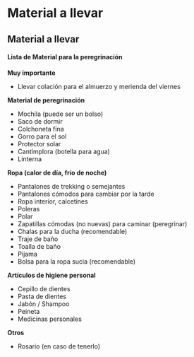 # Material a llevar



## Material a llevar

#### Lista de Material para la peregrinación

**Muy importante**

* Llevar colación para el almuerzo y merienda del viernes

**Material de peregrinación**

* Mochila \(puede ser un bolso\)
* Saco de dormir
* Colchoneta fina
* Gorro para el sol
* Protector solar
* Cantimplora \(botella para agua\)
* Linterna

**Ropa \(calor de día, frío de noche\)**

* Pantalones de trekking o semejantes
* Pantalones cómodos para cambiar por la tarde
* Ropa interior, calcetines
* Poleras
* Polar
* Zapatillas cómodas \(no nuevas\) para caminar \(peregrinar\)
* Chalas para la ducha \(recomendable\)
* Traje de baño
* Toalla de baño
* Pijama
* Bolsa para la ropa sucia \(recomendable\)

**Artículos de higiene personal**

* Cepillo de dientes
* Pasta de dientes
* Jabón / Shampoo
* Peineta
* Medicinas personales

**Otros**

* Rosario \(en caso de tenerlo\)

